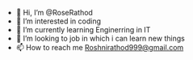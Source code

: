 - 👋 Hi, I’m @RoseRathod
- 👀 I’m interested in coding
- 🌱 I’m currently learning Enginerring in IT
- 💞️ I’m looking to job in which i can learn new things 
- 📫 How to reach me Roshnirathod999@gmail.com

<!---
RoseRathod/RoseRathod is a ✨ special ✨ repository because its `README.md` (this file) appears on your GitHub profile.
You can click the Preview link to take a look at your changes.
--->
